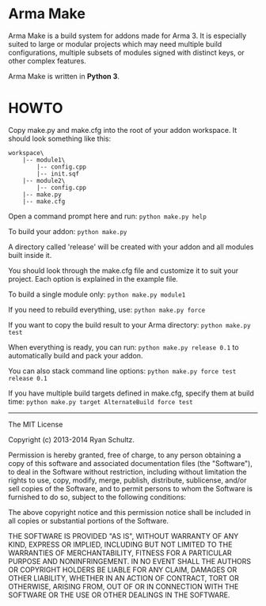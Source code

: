 Arma Make
===

Arma Make is a build system for addons made for Arma 3. It is especially suited to large or modular projects which may need multiple build configurations, multiple subsets of modules signed with distinct keys, or other complex features.

Arma Make is written in **Python 3**.


HOWTO
===
Copy make.py and make.cfg into the root of your addon workspace. It should look something like this:

	workspace\
		|-- module1\
			|-- config.cpp
			|-- init.sqf
    	|-- module2\
        	|-- config.cpp
    	|-- make.py
    	|-- make.cfg

Open a command prompt here and run:
		`python make.py help`


To build your addon:
		`python make.py`

A directory called 'release' will be created with your addon and all modules built inside it.

You should look through the make.cfg file and customize it to suit your project. Each option is explained in the example file.

To build a single module only:
		`python make.py module1`

If you need to rebuild everything, use:
		`python make.py force`

If you want to copy the build result to your Arma directory:
		`python make.py test`

When everything is ready, you can run:
		`python make.py release 0.1`
to automatically build and pack your addon.

You can also stack command line options:
		`python make.py force test release 0.1`

If you have multiple build targets defined in make.cfg, specify them at build time:
		`python make.py target AlternateBuild force test`

---

The MIT License

Copyright (c) 2013-2014 Ryan Schultz.

Permission is hereby granted, free of charge, to any person obtaining a copy
of this software and associated documentation files (the "Software"), to deal
in the Software without restriction, including without limitation the rights
to use, copy, modify, merge, publish, distribute, sublicense, and/or sell
copies of the Software, and to permit persons to whom the Software is
furnished to do so, subject to the following conditions:

The above copyright notice and this permission notice shall be included in
all copies or substantial portions of the Software.

THE SOFTWARE IS PROVIDED "AS IS", WITHOUT WARRANTY OF ANY KIND, EXPRESS OR
IMPLIED, INCLUDING BUT NOT LIMITED TO THE WARRANTIES OF MERCHANTABILITY,
FITNESS FOR A PARTICULAR PURPOSE AND NONINFRINGEMENT. IN NO EVENT SHALL THE
AUTHORS OR COPYRIGHT HOLDERS BE LIABLE FOR ANY CLAIM, DAMAGES OR OTHER
LIABILITY, WHETHER IN AN ACTION OF CONTRACT, TORT OR OTHERWISE, ARISING FROM,
OUT OF OR IN CONNECTION WITH THE SOFTWARE OR THE USE OR OTHER DEALINGS IN
THE SOFTWARE.

